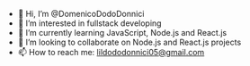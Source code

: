 - 👋 Hi, I’m @DomenicoDodoDonnici
- 👀 I’m interested in fullstack developing
- 🌱 I’m currently learning JavaScript, Node.js and React.js
- 💞️ I’m looking to collaborate on Node.js and React.js projects
- 📫 How to reach me: lildododonnici05@gmail.com

<!---
DomenicoDodoDonnici/DomenicoDodoDonnici is a ✨ special ✨ repository because its `README.md` (this file) appears on your GitHub profile.
You can click the Preview link to take a look at your changes.
--->
